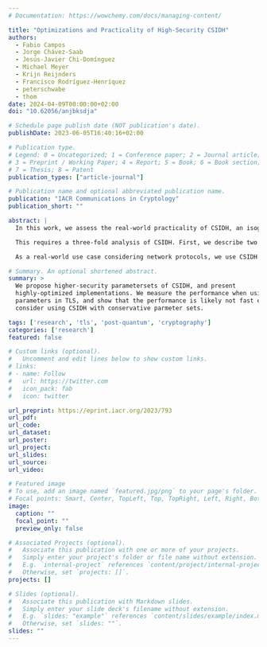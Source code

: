 ```yaml
---
# Documentation: https://wowchemy.com/docs/managing-content/

title: "Optimizations and Practicality of High-Security CSIDH"
authors:
  - Fabio Campos
  - Jorge Chávez-Saab
  - Jesús-Javier Chi-Domínguez
  - Michael Meyer
  - Krijn Reijnders
  - Francisco Rodríguez-Henríquez
  - peterschwabe
  - thom
date: 2024-04-09T00:00:00+02:00
doi: "10.62056/anjbksdja"

# Schedule page publish date (NOT publication's date).
publishDate: 2023-06-05T16:40:16+02:00

# Publication type.
# Legend: 0 = Uncategorized; 1 = Conference paper; 2 = Journal article;
# 3 = Preprint / Working Paper; 4 = Report; 5 = Book; 6 = Book section;
# 7 = Thesis; 8 = Patent
publication_types: ["article-journal"]

# Publication name and optional abbreviated publication name.
publication: "IACR Communications in Cryptology"
publication_short: ""

abstract: |
  In this work, we assess the real-world practicality of CSIDH, an isogeny-based non-interactive key exchange. We provide the first thorough assessment of the practicality of CSIDH in higher parameter sizes for conservative estimates of quantum security, and with protection against physical attacks.

  This requires a three-fold analysis of CSIDH. First, we describe two approaches to efficient high-security CSIDH implementations, based on SQALE and CTIDH. Second, we optimize such high-security implementations, on a high level by improving several subroutines, and on a low level by improving the finite field arithmetic. Third, we benchmark the performance of high-security CSIDH. As a stand-alone primitive, our implementations outperform previous results by a factor up to 2.53×.

  As a real-world use case considering network protocols, we use CSIDH in TLS variants that allow early authentication through a NIKE. Although our instantiations of CSIDH have smaller communication requirements than post-quantum KEM and signature schemes, even our highly-optimized implementations result in too-large handshake latency (tens of seconds), showing that CSIDH is only practical in niche cases.

# Summary. An optional shortened abstract.
summary: >
  We propose higher-security parametersets of CSIDH, and present
  highly-optimized implementations. We measure the performance when using these
  parameters in TLS, and show that the performance is likely not fast enough to
  consider using CSIDH with conservative parmeter sets.

tags: ['research', 'tls', 'post-quantum', 'cryptography']
categories: ['research']
featured: false

# Custom links (optional).
#   Uncomment and edit lines below to show custom links.
# links:
# - name: Follow
#   url: https://twitter.com
#   icon_pack: fab
#   icon: twitter

url_preprint: https://eprint.iacr.org/2023/793
url_pdf:
url_code:
url_dataset:
url_poster:
url_project:
url_slides:
url_source:
url_video:

# Featured image
# To use, add an image named `featured.jpg/png` to your page's folder.
# Focal points: Smart, Center, TopLeft, Top, TopRight, Left, Right, BottomLeft, Bottom, BottomRight.
image:
  caption: ""
  focal_point: ""
  preview_only: false

# Associated Projects (optional).
#   Associate this publication with one or more of your projects.
#   Simply enter your project's folder or file name without extension.
#   E.g. `internal-project` references `content/project/internal-project/index.md`.
#   Otherwise, set `projects: []`.
projects: []

# Slides (optional).
#   Associate this publication with Markdown slides.
#   Simply enter your slide deck's filename without extension.
#   E.g. `slides: "example"` references `content/slides/example/index.md`.
#   Otherwise, set `slides: ""`.
slides: ""
---
```

